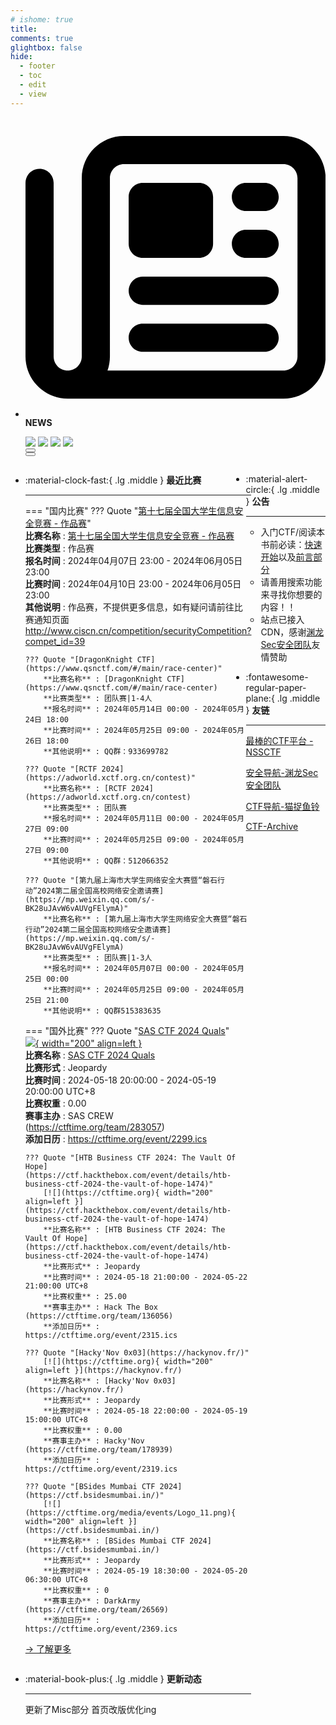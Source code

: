 ```yaml
---
# ishome: true
title: 
comments: true
glightbox: false
hide:
  - footer
  - toc
  - edit
  - view
---
```


<div class="grid cards">
    <ul>
        <li>
            <p><span class="twemoji lg middle"><svg xmlns="http://www.w3.org/2000/svg"
                        viewBox="0 0 512 512"><!--! Font Awesome Free 6.5.1 by @fontawesome - https://fontawesome.com License - https://fontawesome.com/license/free (Icons: CC BY 4.0, Fonts: SIL OFL 1.1, Code: MIT License) Copyright 2023 Fonticons, Inc.-->
                        <path
                            d="M168 80c-13.3 0-24 10.7-24 24v304c0 8.4-1.4 16.5-4.1 24H440c13.3 0 24-10.7 24-24V104c0-13.3-10.7-24-24-24H168zM72 480c-39.8 0-72-32.2-72-72V112c0-13.3 10.7-24 24-24s24 10.7 24 24v296c0 13.3 10.7 24 24 24s24-10.7 24-24V104c0-39.8 32.2-72 72-72h272c39.8 0 72 32.2 72 72v304c0 39.8-32.2 72-72 72H72zm104-344c0-13.3 10.7-24 24-24h96c13.3 0 24 10.7 24 24v80c0 13.3-10.7 24-24 24h-96c-13.3 0-24-10.7-24-24v-80zm200-24h32c13.3 0 24 10.7 24 24s-10.7 24-24 24h-32c-13.3 0-24-10.7-24-24s10.7-24 24-24zm0 80h32c13.3 0 24 10.7 24 24s-10.7 24-24 24h-32c-13.3 0-24-10.7-24-24s10.7-24 24-24zm-176 80h208c13.3 0 24 10.7 24 24s-10.7 24-24 24H200c-13.3 0-24-10.7-24-24s10.7-24 24-24zm0 80h208c13.3 0 24 10.7 24 24s-10.7 24-24 24H200c-13.3 0-24-10.7-24-24s10.7-24 24-24z">
                        </path>
                    </svg></span> <strong>NEWS</strong></p>
            <div class="grid cards">
                <div class="carousel">
                    <div class="carousel-container">
                        <a href="../HC_Start/" target="_blank"><img src="./assets/banner-quickstart.png" /></a>
                        <a href="../HC_AI/" target="_blank"><img src="./assets/banner-update.png" /></a>
                        <a href="https://github.com/CTF-Archives" target="_blank"><img
                                src="./assets/banner-Achieve.png" /></a>
                        <a href="javascript:alert$.next('我很可爱，请给我钱w');"><img
                                src="./assets/Banner-imcutesogivememoney.png" /></a>
                    </div>
                    <!-- 触发 hover 的区域 -->
                    <div class="carousel-hover left">
                        <button class="carousel-btn left" onclick="leftShift()"></button>
                    </div>
                    <div class="carousel-hover right">
                        <button class="carousel-btn right" onclick="rightShift()"></button>
                    </div>
                    <div class="carousel-bottom"></div>
                </div>
            </div>
        </li>
    </ul>
</div>

<div class="grid grid-cols-8 gap-4" style="display: grid;grid-template-columns: 70% 30%;" markdown>

<div class="grid cards" style="display: grid; grid-template-columns: 1fr;" markdown>

<div class="grid cards" markdown>

-   :material-clock-fast:{ .lg .middle } __最近比赛__

    ---
    <!-- 主页赛事展示_开始 -->
    === "国内比赛"
        ??? Quote "[第十七届全国大学生信息安全竞赛 - 作品赛](http://www.ciscn.cn/competition/securityCompetition?compet_id=39)"  
            **比赛名称** : [第十七届全国大学生信息安全竞赛 - 作品赛](http://www.ciscn.cn/competition/securityCompetition?compet_id=39)  
            **比赛类型** : 作品赛  
            **报名时间** : 2024年04月07日 23:00 - 2024年06月05日 23:00  
            **比赛时间** : 2024年04月10日 23:00 - 2024年06月05日 23:00  
            **其他说明** : 作品赛，不提供更多信息，如有疑问请前往比赛通知页面 http://www.ciscn.cn/competition/securityCompetition?compet_id=39  
            
        ??? Quote "[DragonKnight CTF](https://www.qsnctf.com/#/main/race-center)"  
            **比赛名称** : [DragonKnight CTF](https://www.qsnctf.com/#/main/race-center)  
            **比赛类型** : 团队赛|1-4人  
            **报名时间** : 2024年05月14日 00:00 - 2024年05月24日 18:00  
            **比赛时间** : 2024年05月25日 09:00 - 2024年05月26日 18:00  
            **其他说明** : QQ群：933699782  
            
        ??? Quote "[RCTF 2024](https://adworld.xctf.org.cn/contest)"  
            **比赛名称** : [RCTF 2024](https://adworld.xctf.org.cn/contest)  
            **比赛类型** : 团队赛  
            **报名时间** : 2024年05月11日 00:00 - 2024年05月27日 09:00  
            **比赛时间** : 2024年05月25日 09:00 - 2024年05月27日 09:00  
            **其他说明** : QQ群：512066352  
            
        ??? Quote "[第九届上海市大学生网络安全大赛暨“磐石行动”2024第二届全国高校网络安全邀请赛](https://mp.weixin.qq.com/s/-BK28uJAvW6vAUVgFElymA)"  
            **比赛名称** : [第九届上海市大学生网络安全大赛暨“磐石行动”2024第二届全国高校网络安全邀请赛](https://mp.weixin.qq.com/s/-BK28uJAvW6vAUVgFElymA)  
            **比赛类型** : 团队赛|1-3人  
            **报名时间** : 2024年05月07日 00:00 - 2024年05月25日 00:00  
            **比赛时间** : 2024年05月25日 09:00 - 2024年05月25日 21:00  
            **其他说明** : QQ群515383635  
                
    === "国外比赛"
        ??? Quote "[SAS CTF 2024 Quals](https://ctf.thesascon.com/)"  
            [![](https://ctftime.org/media/events/SAS24_2.png){ width="200" align=left }](https://ctf.thesascon.com/)  
            **比赛名称** : [SAS CTF 2024 Quals](https://ctf.thesascon.com/)  
            **比赛形式** : Jeopardy  
            **比赛时间** : 2024-05-18 20:00:00 - 2024-05-19 20:00:00 UTC+8  
            **比赛权重** : 0.00  
            **赛事主办** : SAS CREW (https://ctftime.org/team/283057)  
            **添加日历** : https://ctftime.org/event/2299.ics  
            
        ??? Quote "[HTB Business CTF 2024: The Vault Of Hope](https://ctf.hackthebox.com/event/details/htb-business-ctf-2024-the-vault-of-hope-1474)"  
            [![](https://ctftime.org){ width="200" align=left }](https://ctf.hackthebox.com/event/details/htb-business-ctf-2024-the-vault-of-hope-1474)  
            **比赛名称** : [HTB Business CTF 2024: The Vault Of Hope](https://ctf.hackthebox.com/event/details/htb-business-ctf-2024-the-vault-of-hope-1474)  
            **比赛形式** : Jeopardy  
            **比赛时间** : 2024-05-18 21:00:00 - 2024-05-22 21:00:00 UTC+8  
            **比赛权重** : 25.00  
            **赛事主办** : Hack The Box (https://ctftime.org/team/136056)  
            **添加日历** : https://ctftime.org/event/2315.ics  
            
        ??? Quote "[Hacky'Nov 0x03](https://hackynov.fr/)"  
            [![](https://ctftime.org){ width="200" align=left }](https://hackynov.fr/)  
            **比赛名称** : [Hacky'Nov 0x03](https://hackynov.fr/)  
            **比赛形式** : Jeopardy  
            **比赛时间** : 2024-05-18 22:00:00 - 2024-05-19 15:00:00 UTC+8  
            **比赛权重** : 0.00  
            **赛事主办** : Hacky'Nov (https://ctftime.org/team/178939)  
            **添加日历** : https://ctftime.org/event/2319.ics  
            
        ??? Quote "[BSides Mumbai CTF 2024](https://ctf.bsidesmumbai.in/)"  
            [![](https://ctftime.org/media/events/Logo_11.png){ width="200" align=left }](https://ctf.bsidesmumbai.in/)  
            **比赛名称** : [BSides Mumbai CTF 2024](https://ctf.bsidesmumbai.in/)  
            **比赛形式** : Jeopardy  
            **比赛时间** : 2024-05-19 18:30:00 - 2024-05-20 06:30:00 UTC+8  
            **比赛权重** : 0  
            **赛事主办** : DarkArmy (https://ctftime.org/team/26569)  
            **添加日历** : https://ctftime.org/event/2369.ics  
            
    <!-- 主页赛事展示_结束 -->
    [→ 了解更多](./Event/)

</div>
  <div class="grid cards" markdown>

-   :material-book-plus:{ .lg .middle } __更新动态__

    ---

    更新了Misc部分 首页改版优化ing

</div>  
</div>
<div class="grid cards" markdown>

<div class="grid cards" markdown>

-   :material-alert-circle:{ .lg .middle } __公告__

    ---

    - 入门CTF/阅读本书前必读：[快速开始](./HC_Start/)以及[前言部分](./HC_Preface/)  
    - 请善用搜索功能来寻找你想要的内容！！
    - 站点已接入 CDN，感谢[渊龙Sec安全团队](https://dh.aabyss.cn)友情赞助

-   :fontawesome-regular-paper-plane:{ .lg .middle } __友链__

    ---

    [最棒的CTF平台 - NSSCTF](https://www.nssctf.cn/)  

    [安全导航-渊龙Sec安全团队](https://dh.aabyss.cn)    

    [CTF导航-猫捉鱼铃](https://ctf.mzy0.com/)

    [CTF-Archive](https://github.com/CTF-Archives)

</div>   

</div>

</div>
